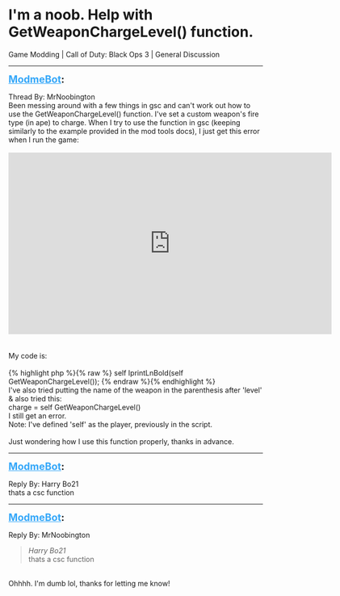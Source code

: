 # I'm a noob. Help with GetWeaponChargeLevel() function.
Game Modding | Call of Duty: Black Ops 3 | General Discussion

---
<strong style="font-size: 1.4em;"><span style="text-decoration: underline;text-decoration-color: #34a7f9;"><span style="color:#34a7f9;">ModmeBot</span></span>:</strong>

<p>Thread By: MrNoobington<br />Been messing around with a few things in gsc and can&#39;t work out how to use the GetWeaponChargeLevel() function. I&#39;ve set a custom weapon&#39;s fire type (in ape) to charge. When I try to use the function in gsc (keeping similarly to the example provided in the mod tools docs), I just get this error when I run the game:<br /> <br /><iframe type="text/html" width="640" height="360" src="https://www.youtube.com/embed/a/egsTw" frameborder="0"></iframe><br /> <br /> <br />My code is:<br /> <br />{% highlight php %}{% raw %}
self IprintLnBold(self GetWeaponChargeLevel());
{% endraw %}{% endhighlight %}
 <br />I&#39;ve also tried putting the name of the weapon in the parenthesis after &#39;level&#39; &amp; also tried this:<br />charge = self GetWeaponChargeLevel()<br />I still get an error.<br />Note: I&#39;ve defined &#39;self&#39; as the player, previously in the script.<br /> <br />Just wondering how I use this function properly, thanks in advance.</p>

---
<strong style="font-size: 1.4em;"><span style="text-decoration: underline;text-decoration-color: #34a7f9;"><span style="color:#34a7f9;">ModmeBot</span></span>:</strong>

<p>Reply By: Harry Bo21<br />thats a csc function</p>

---
<strong style="font-size: 1.4em;"><span style="text-decoration: underline;text-decoration-color: #34a7f9;"><span style="color:#34a7f9;">ModmeBot</span></span>:</strong>

<p>Reply By: MrNoobington<br /><blockquote><em>Harry Bo21</em><br />thats a csc function</blockquote><br /> Ohhhh. I&#39;m dumb lol, thanks for letting me know!</p>
